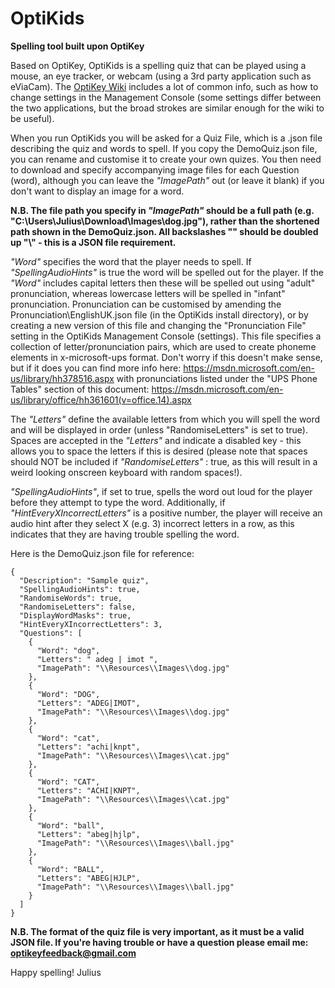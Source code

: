 # OptiKids
**Spelling tool built upon OptiKey**

Based on OptiKey, OptiKids is a spelling quiz that can be played using a mouse, an eye tracker, or webcam (using a 3rd party application such as eViaCam). The [OptiKey Wiki](http://www.optikey.org) includes a lot of common info, such as how to change settings in the Management Console (some settings differ between the two applications, but the broad strokes are similar enough for the wiki to be useful).

When you run OptiKids you will be asked for a Quiz File, which is a .json file describing the quiz and words to spell. If you copy the DemoQuiz.json file, you can rename and customise it to create your own quizes. You then need to download and specify accompanying image files for each Question (word), although you can leave the *"ImagePath"* out (or leave it blank) if you don't want to display an image for a word.

**N.B. The file path you specify in *"ImagePath"* should be a full path (e.g. "C:\\Users\\Julius\\Download\\Images\\dog.jpg"), rather than the shortened path shown in the DemoQuiz.json. All backslashes "\" should be doubled up "\\" - this is a JSON file requirement.**

*"Word"* specifies the word that the player needs to spell. If *"SpellingAudioHints"* is true the word will be spelled out for the player. If the *"Word"* includes capital letters then these will be spelled out using "adult" pronunciation, whereas lowercase letters will be spelled in "infant" pronunciation. Pronunciation can be customised by amending the Pronunciation\EnglishUK.json file (in the OptiKids install directory), or by creating a new version of this file and changing the "Pronunciation File" setting in the OptiKids Management Console (settings). This file specifies a collection of letter/pronunciation pairs, which are used to create phoneme elements in x-microsoft-ups format. Don't worry if this doesn't make sense, but if it does you can find more info here: https://msdn.microsoft.com/en-us/library/hh378516.aspx with pronunciations listed under the "UPS Phone Tables" section of this document: https://msdn.microsoft.com/en-us/library/office/hh361601(v=office.14).aspx

The *"Letters"* define the available letters from which you will spell the word and will be displayed in order (unless "RandomiseLetters" is set to true). Spaces are accepted in the *"Letters"* and indicate a disabled key - this allows you to space the letters if this is desired (please note that spaces should NOT be included if *"RandomiseLetters"* : true, as this will result in a weird looking onscreen keyboard with random spaces!).

*"SpellingAudioHints"*, if set to true, spells the word out loud for the player before they attempt to type the word. Additionally, if *"HintEveryXIncorrectLetters"* is a positive number, the player will receive an audio hint after they select X (e.g. 3) incorrect letters in a row, as this indicates that they are having trouble spelling the word.

Here is the DemoQuiz.json file for reference:
~~~~
{
  "Description": "Sample quiz",
  "SpellingAudioHints": true,
  "RandomiseWords": true,
  "RandomiseLetters": false,
  "DisplayWordMasks": true,
  "HintEveryXIncorrectLetters": 3,
  "Questions": [
    {
      "Word": "dog",
      "Letters": " adeg | imot ",
      "ImagePath": "\\Resources\\Images\\dog.jpg"
    },
    {
      "Word": "DOG",
      "Letters": "ADEG|IMOT",
      "ImagePath": "\\Resources\\Images\\dog.jpg"
    },
    {
      "Word": "cat",
      "Letters": "achi|knpt",
      "ImagePath": "\\Resources\\Images\\cat.jpg"
    },
    {
      "Word": "CAT",
      "Letters": "ACHI|KNPT",
      "ImagePath": "\\Resources\\Images\\cat.jpg"
    },
    {
      "Word": "ball",
      "Letters": "abeg|hjlp",
      "ImagePath": "\\Resources\\Images\\ball.jpg"
    },
    {
      "Word": "BALL",
      "Letters": "ABEG|HJLP",
      "ImagePath": "\\Resources\\Images\\ball.jpg"
    }
  ]
}
~~~~
**N.B. The format of the quiz file is very important, as it must be a valid JSON file. If you're having trouble or have a question please email me: optikeyfeedback@gmail.com**

Happy spelling!
Julius
